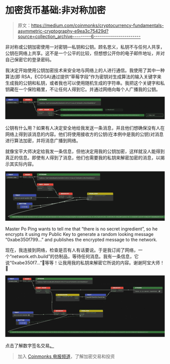 # 加密货币基础:非对称加密

> 原文：<https://medium.com/coinmonks/cryptocurrency-fundamentals-asymmetric-cryptography-e9ea3c75429d?source=collection_archive---------6----------------------->

非对称或公钥加密使用一对密钥—私钥和公钥。顾名思义，私钥不与任何人共享，公钥在网络上共享。这不是一个公平的比较，但想想公开你的电子邮件地址，并对自己保密它的登录密码。

我决定开始使用公钥加密技术来安全地与网络上的人进行通信。我使用了其中一种算法(即 RSA，ECDSA)通过提供“草莓字段”作为密钥对生成算法的输入关键字来生成我的公钥和私钥，或者我也可以使用随机生成的字符串。我把这个关键字和私钥藏在一个保险箱里，不让任何人得到它。并通过网络向每个人广播我的公钥。

![](img/bbc568fe80fec7538ebdc85716c1483b.png)

公钥有什么用？如果有人决定安全地给我发送一条消息，并且他们想确保没有人在网络上得到该消息的内容。他们将使用接收方的公钥(在本例中是我的公钥)对消息进行算法加密，并将消息广播到网络。

就像宝平大师决定给我发一条信息，但他决定用我的公钥加密，这样就没人能得到真正的信息。即使有人得到了消息，他们也需要我的私钥来解密加密的消息，以揭示其实际内容。

![](img/a06a43630cc86d3e1df4fcb85a7dbaa0.png)

Master Po Ping wants to tell me that “there is no secret ingredient”, so he encrypts it using my Public Key to generate a random looking message “0xabe350f799…” and publishes the encrypted message to the network.

现在，我连接到网络，检查是否有人有话要说。于是我订阅了网络，一个“network.eth.build”的仿制品，等待任何消息。我有一条信息，它说“0xabe350f7…”🤔等等！让我用我的私钥来解密它所说的内容。谢谢阿宝大师！🐼

![](img/22fa1515137950d970d9c928f29923b3.png)

点击了解数字签名交易[。](https://kngoyal.medium.com/cryptocurrency-fundamentals-digitally-signed-transactions-d78c0d7811c0)

> 加入 [Coinmonks 电报频道](https://t.me/coincodecap)，了解加密交易和投资